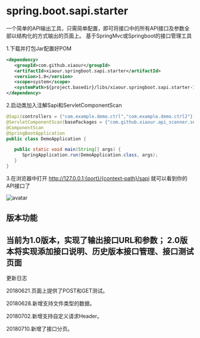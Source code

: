 # spring.boot.sapi.starter
一个简单的API输出工具，只需简单配置，即可将接口中的所有API接口及参数全部以结构化的方式输出的页面上。
基于SpringMvc或Springboot的接口管理工具

1.下载并打包Jar配置好POM
```xml
<dependency>
   <groupId>com.github.xiaour</groupId>
   <artifactId>xiaour.springboot.sapi.starter</artifactId>
   <version>1.0</version>
   <scope>system</scope>
   <systemPath>${project.basedir}/libs/xiaour.springboot.sapi.starter-1.0.jar</systemPath>
</dependency>
```
2.启动类加入注解Sapi和ServletComponentScan

```java
@Sapi(controllers = {"com.example.demo.ctrl","com.example.demo.ctrl2"})
@ServletComponentScan(basePackages = {"com.github.xiaour.api_scanner.servlet"})
@ComponentScan
@SpringBootApplication
public class DemoApplication {

   public static void main(String[] args) {
      SpringApplication.run(DemoApplication.class, args);
   }
}
```
 
 3.在浏览器中打开 http://127.0.0.1:{port}/{context-path}/sapi 就可以看到你的API接口了
 
 ![avatar](https://oscimg.oschina.net/oscnet/bfb862085fc470b4cea467550ddf3b3d3f9.jpg)


## 版本功能

当前为1.0版本，实现了输出接口URL和参数；
2.0版本将实现添加接口说明、历史版本接口管理、接口测试页面
-------------------------------------------------------------
更新日志

20180621.页面上提供了POST和GET测试。

20180628.新增支持文件类型的数据。

20180702.新增支持自定义请求Header。

20180710.新增了接口分页。

